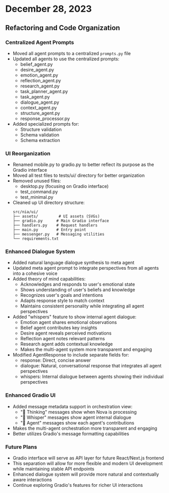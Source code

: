 # December 28, 2023

## Refactoring and Code Organization

### Centralized Agent Prompts
- Moved all agent prompts to a centralized `prompts.py` file
- Updated all agents to use the centralized prompts:
  - belief_agent.py
  - desire_agent.py
  - emotion_agent.py
  - reflection_agent.py
  - research_agent.py
  - task_planner_agent.py
  - task_agent.py
  - dialogue_agent.py
  - context_agent.py
  - structure_agent.py
  - response_processor.py
- Added specialized prompts for:
  - Structure validation
  - Schema validation
  - Schema extraction

### UI Reorganization
- Renamed mobile.py to gradio.py to better reflect its purpose as the Gradio interface
- Moved all test files to tests/ui/ directory for better organization
- Removed unused files:
  - desktop.py (focusing on Gradio interface)
  - test_command.py
  - test_minimal.py
- Cleaned up UI directory structure:
  ```
  src/nia/ui/
  ├── assets/         # UI assets (SVGs)
  ├── gradio.py      # Main Gradio interface
  ├── handlers.py    # Request handlers
  ├── main.py        # Entry point
  ├── messenger.py   # Messaging utilities
  └── requirements.txt
  ```

### Enhanced Dialogue System
- Added natural language dialogue synthesis to meta agent
- Updated meta agent prompt to integrate perspectives from all agents into a cohesive voice
- Added theory of mind capabilities:
  - Acknowledges and responds to user's emotional state
  - Shows understanding of user's beliefs and knowledge
  - Recognizes user's goals and intentions
  - Adapts response style to match context
  - Maintains consistent personality while integrating all agent perspectives
- Added "whispers" feature to show internal agent dialogue:
  - Emotion agent shares emotional observations
  - Belief agent contributes key insights
  - Desire agent reveals perceived motivations
  - Reflection agent notes relevant patterns
  - Research agent adds contextual knowledge
  - Makes the multi-agent system more transparent and engaging
- Modified AgentResponse to include separate fields for:
  - response: Direct, concise answer
  - dialogue: Natural, conversational response that integrates all agent perspectives
  - whispers: Internal dialogue between agents showing their individual perspectives

### Enhanced Gradio UI
- Added message metadata support in orchestration view:
  - "🧠 Thinking" messages show when Nova is processing
  - "🤫 Whisper" messages show agent internal dialogue
  - "💭 Agent" messages show each agent's contributions
- Makes the multi-agent orchestration more transparent and engaging
- Better utilizes Gradio's message formatting capabilities

### Future Plans
- Gradio interface will serve as API layer for future React/Next.js frontend
- This separation will allow for more flexible and modern UI development while maintaining stable API endpoints
- Enhanced dialogue system will provide more natural and contextually aware interactions
- Continue exploring Gradio's features for richer UI interactions

